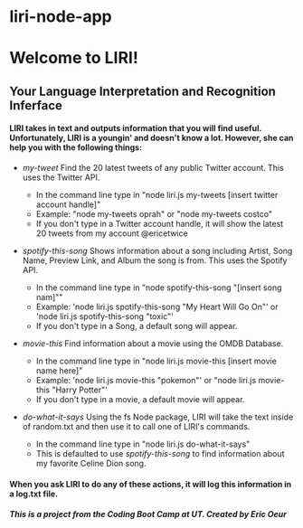 # liri-node-app

# Welcome to LIRI! 
## Your Language Interpretation and Recognition Inferface

#### LIRI takes in text and outputs information that you will find useful. Unfortunately, LIRI is a youngin' and doesn't know a lot. However, she can help you with the following things:

* _my-tweet_ Find the 20 latest tweets of any public Twitter account. This uses the Twitter API. 
    * In the command line type in "node liri.js my-tweets [insert twitter account handle]"
    * Example: "node my-tweets oprah" or "node my-tweets costco" 
    * If you don't type in a Twitter account handle, it will show the latest 20 tweets from my account @ericetwice 

* _spotify-this-song_  Shows information about a song including Artist, Song Name, Preview Link, and Album the song is from. This uses the Spotify API.  
    * In the command line type in "node spotify-this-song "[insert song nam]""
    * Example: 'node liri.js spotify-this-song "My Heart Will Go On"' or 'node liri.js spotify-this-song "toxic"' 
    * If you don't type in a Song, a default song will appear. 

* _movie-this_ Find information about a movie using the OMDB Database. 
    * In the command line type in "node liri.js movie-this [insert movie name here]"
    * Example: 'node liri.js movie-this "pokemon"' or "node liri.js movie-this "Harry Potter"' 
    * If you don't type in a movie, a default movie will appear. 

* _do-what-it-says_ Using the fs Node package, LIRI will take the text inside of random.txt and then use it to call one of LIRI's commands.
    * In the command line type in "node liri.js do-what-it-says"
    * This is defaulted to use _spotify-this-song_ to find information about my favorite Celine Dion song. 

#### When you ask LIRI to do any of these actions, it will log this information in a log.txt file. 

##### This is a project from the Coding Boot Camp at UT. Created by Eric Oeur 

